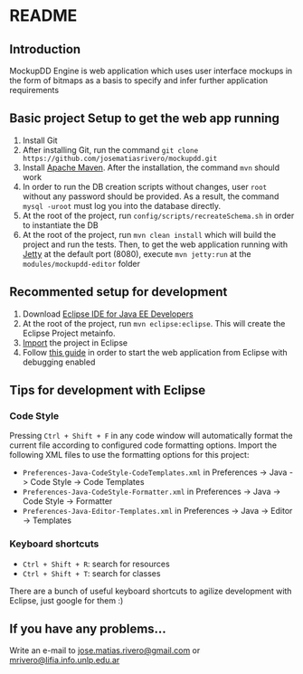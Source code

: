 # README #

## Introduction ##

MockupDD Engine is web application which uses user interface mockups in the form of bitmaps as a basis to specify and infer further application requirements

## Basic project Setup to get the web app running ##

1. Install Git
2. After installing Git, run the command `git clone https://github.com/josematiasrivero/mockupdd.git`
3. Install [Apache Maven](http://maven.apache.org/). After the installation, the command `mvn` should work
4. In order to run the DB creation scripts without changes, user `root` without any password should be provided. As a result, the command `mysql -uroot` must log you into the database directly.
5. At the root of the project, run `config/scripts/recreateSchema.sh` in order to instantiate the DB
6. At the root of the project, run `mvn clean install` which will build the project and run the tests. Then, to get the web application running with [Jetty](http://eclipse.org/jetty/) at the default port (8080), execute `mvn jetty:run` at the `modules/mockupdd-editor` folder

## Recommented setup for development ##

1. Download [Eclipse IDE for Java EE Developers](https://www.eclipse.org/downloads/)
2. At the root of the project, run `mvn eclipse:eclipse`. This will create the Eclipse Project metainfo.
3. [Import](http://help.eclipse.org/juno/index.jsp?topic=%2Forg.eclipse.platform.doc.user%2Ftasks%2Ftasks-importproject.htm) the project in Eclipse
4. Follow [this guide](http://docs.codehaus.org/display/JETTY/Debugging+with+the+Maven+Jetty+Plugin+inside+Eclipse) in order to start the web application from Eclipse with debugging enabled

## Tips for development with Eclipse ##

### Code Style ###
Pressing `Ctrl + Shift + F` in any code window will automatically format the current file according to configured code formatting options. Import the following XML files to use the formatting options for this project:

- `Preferences-Java-CodeStyle-CodeTemplates.xml` in Preferences -> Java -> Code Style -> Code Templates
- `Preferences-Java-CodeStyle-Formatter.xml` in Preferences -> Java -> Code Style -> Formatter
- `Preferences-Java-Editor-Templates.xml` in Preferences -> Java -> Editor -> Templates

### Keyboard shortcuts ###

- `Ctrl + Shift + R`: search for resources
- `Ctrl + Shift + T`: search for classes

There are a bunch of useful keyboard shortcuts to agilize development with Eclipse, just google for them :)

## If you have any problems... ##

Write an e-mail to jose.matias.rivero@gmail.com or mrivero@lifia.info.unlp.edu.ar
